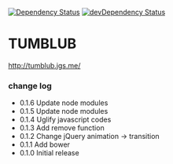 [![Dependency Status](https://david-dm.org/jgsme/tumblub.png)](https://david-dm.org/jgsme/tumblub)
[![devDependency Status](https://david-dm.org/jgsme/tumblub/dev-status.png)](https://david-dm.org/jgsme/tumblub#info=devDependencies)

TUMBLUB
=======

http://tumblub.jgs.me/


### change log

* 0.1.6 Update node modules
* 0.1.5 Update node modules
* 0.1.4 Uglify javascript codes
* 0.1.3 Add remove function
* 0.1.2 Change jQuery animation -> transition
* 0.1.1 Add bower
* 0.1.0 Initial release
